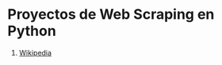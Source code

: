 # Proyectos de Web Scraping en Python
1. [Wikipedia](https://github.com/sacrabma92/WebScraping---Python/blob/main/Proyectos/nivel1_wikipedia.py)